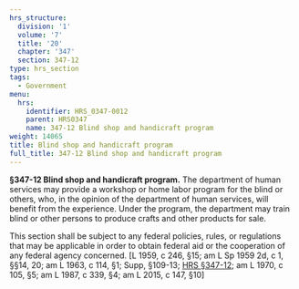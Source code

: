 ```yaml
---
hrs_structure:
  division: '1'
  volume: '7'
  title: '20'
  chapter: '347'
  section: 347-12
type: hrs_section
tags:
  - Government
menu:
  hrs:
    identifier: HRS_0347-0012
    parent: HRS0347
    name: 347-12 Blind shop and handicraft program
weight: 14065
title: Blind shop and handicraft program
full_title: 347-12 Blind shop and handicraft program
---
```

**§347-12 Blind shop and handicraft program.** The department of human services may provide a workshop or home labor program for the blind or others, who, in the opinion of the department of human services, will benefit from the experience. Under the program, the department may train blind or other persons to produce crafts and other products for sale.

This section shall be subject to any federal policies, rules, or regulations that may be applicable in order to obtain federal aid or the cooperation of any federal agency concerned. [L 1959, c 246, §15; am L Sp 1959 2d, c 1, §§14, 20; am L 1963, c 114, §1; Supp, §109-13; [HRS §347-12](/title-20/chapter-347/section-347-12/); am L 1970, c 105, §5; am L 1987, c 339, §4; am L 2015, c 147, §10]